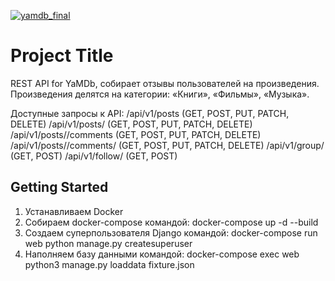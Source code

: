 [![yamdb_final](https://github.com/Antosh2020/yamdb_final/workflows/yamdb_workflow/badge.svg?branch=master)](https://github.com/Antosh2020/yamdb_final/actions)

# Project Title

REST API for YaMDb, собирает отзывы пользователей на произведения.
Произведения делятся на категории: «Книги», «Фильмы», «Музыка».

Доступные запросы к API:
/api/v1/posts (GET, POST, PUT, PATCH, DELETE)
/api/v1/posts/<id> (GET, POST, PUT, PATCH, DELETE)
/api/v1/posts/<id>/comments (GET, POST, PUT, PATCH, DELETE)
/api/v1/posts/<id>/comments/<id> (GET, POST, PUT, PATCH, DELETE)
/api/v1/group/ (GET, POST)
/api/v1/follow/ (GET, POST)

## Getting Started

1. Устанавливаем Docker
2. Собираем docker-compose командой:
    docker-compose up -d --build
3. Создаем суперпользователя Django командой:
    docker-compose run web python manage.py createsuperuser
4. Наполняем базу данными командой:
    docker-compose exec web python3 manage.py loaddata fixture.json



